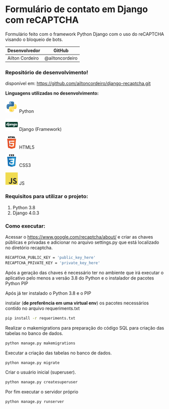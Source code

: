 

# Formulário de contato em Django com reCAPTCHA

Formulário feito com o framework Python Django com o uso do reCAPTCHA visando o bloqueio de bots.


| Desenvolvedor       |  GitHub             |
| ------------------- | ------------------- |
|  Ailton Cordeiro    |  @ailtoncordeiro    |



### Repositório de desenvolvimento!

disponível em: https://github.com/ailtoncordeiro/django-recaptcha.git



**Linguagens utilizadas no desenvolvimento:**

<p align="left"> <a href="#" target="_blank" rel="noreferrer"> <img src="https://raw.githubusercontent.com/devicons/devicon/master/icons/python/python-original.svg" alt="python" width="40" height="40"/></a> Python </p>

<p align="left"> <a href="#" rel="noreferrer"> <img src="https://raw.githubusercontent.com/devicons/devicon/master/icons/django/django-original.svg" alt="python" width="40" height="40"/></a> Django (Framework) </p>

<p align="left"> <a href="#" target="_blank" rel="noreferrer"> <img src="https://raw.githubusercontent.com/devicons/devicon/master/icons/html5/html5-original-wordmark.svg" alt="html5" alt="python" width="40" height="40"/></a> HTML5 </p>

<p align="left"> <a href="#" target="_blank" rel="noreferrer"> <img src="https://raw.githubusercontent.com/devicons/devicon/master/icons/css3/css3-original-wordmark.svg" alt="python" width="40" height="40"/></a> CSS3</p>

<p align="left"> <a href="#" target="_blank" rel="noreferrer"> <img src="https://raw.githubusercontent.com/devicons/devicon/master/icons/javascript/javascript-original.svg" alt="python" width="40" height="40"/></a> JS </p>



### Requisitos para utilizar o projeto:

1. Python 3.8
2. Django 4.0.3



### Como executar:

Acessar o https://www.google.com/recaptcha/about/ e criar as chaves públicas e privadas e adicionar no arquivo settings.py que está localizado no diretório recaptcha.

```bash
RECAPTCHA_PUBLIC_KEY = 'public_key_here'
RECAPTCHA_PRIVATE_KEY = 'private_key_here'
```
Após a geração das chaves é necessário ter no ambiente que irá executar o aplicativo pelo menos a versão 3.8 do Python e o instalador de pacotes Python PIP

Após já ter instalado o Python 3.8 e o PIP

instalar (**de preferência em uma virtual env**) os pacotes necessários contido no arquivo requeriments.txt

```bash
pip install -r requeriments.txt
```

Realizar o makemigrations para preparação do código SQL para criação das tabelas no banco de dados.
```bash
python manage.py makemigrations
```

Executar a criação das tabelas no banco de dados.
```bash
python manage.py migrate
```

Criar o usuário inicial (superuser).
```bash
python manage.py createsuperuser
```

Por fim executar o servidor próprio
```bash
python manage.py runserver
```


